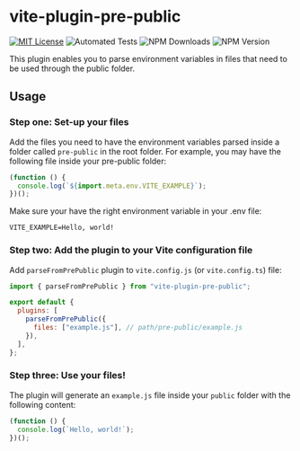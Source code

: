 # vite-plugin-pre-public

[![MIT License](http://img.shields.io/badge/license-MIT-blue.svg?style=flat)](LICENSE)
![Automated Tests](https://github.com/rafaelcavalcante/vite-plugin-pre-public/actions/workflows/test.yml/badge.svg?branch=main)
![NPM Downloads](https://img.shields.io/npm/dm/vite-plugin-pre-public.svg)
![NPM Version](https://img.shields.io/npm/v/vite-plugin-pre-public.svg)

This plugin enables you to parse environment variables in files that need to be used through the public folder.

## Usage

### Step one: Set-up your files

Add the files you need to have the environment variables parsed inside a folder called `pre-public` in the root folder. For example, you may have the following file inside your pre-public folder:

```js
(function () {
  console.log(`${import.meta.env.VITE_EXAMPLE}`);
})();
```

Make sure your have the right environment variable in your .env file:

```
VITE_EXAMPLE=Hello, world!
```

### Step two: Add the plugin to your Vite configuration file

Add `parseFromPrePublic` plugin to `vite.config.js` (or `vite.config.ts`) file:

```js
import { parseFromPrePublic } from "vite-plugin-pre-public";

export default {
  plugins: [
    parseFromPrePublic({
      files: ["example.js"], // path/pre-public/example.js
    }),
  ],
};
```

### Step three: Use your files!

The plugin will generate an `example.js` file inside your `public` folder with the following content:

```js
(function () {
  console.log(`Hello, world!`);
})();
```
